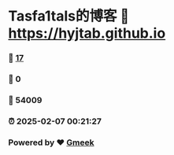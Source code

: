 # Tasfa1tals的博客 :link: https://hyjtab.github.io 
### :page_facing_up: [17](https://hyjtab.github.io/tag.html) 
### :speech_balloon: 0 
### :hibiscus: 54009 
### :alarm_clock: 2025-02-07 00:21:27 
### Powered by :heart: [Gmeek](https://github.com/Meekdai/Gmeek)
